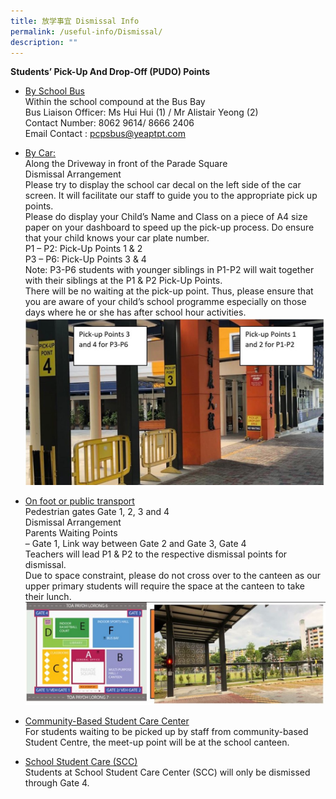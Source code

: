 ```yaml
---
title: 放学事宜 Dismissal Info
permalink: /useful-info/Dismissal/
description: ""
---
```

<b>Students’ Pick-Up And Drop-Off (PUDO) Points</b>

* <u>By School Bus</u><br>
Within the school compound at the Bus Bay<br>
Bus Liaison Officer: Ms Hui Hui (1) / Mr Alistair Yeong (2)<br>
Contact Number: 8062 9614/ 8666 2406<br>
Email Contact : pcpsbus@yeaptpt.com


* <u>By Car:</u><br>
Along the Driveway in front of the Parade Square<br>
Dismissal Arrangement<br>
Please try to display the school car decal on the left side of the car screen. It will facilitate our staff to guide you to the appropriate pick up points.<br>
Please do display your Child’s Name and Class on a piece of A4 size paper on your dashboard to speed up the pick-up process. Do ensure that your child knows your car plate number.<br>
P1 – P2: Pick-Up Points 1 & 2<br>
P3 – P6: Pick-Up Points 3 & 4<br>
Note: P3-P6 students with younger siblings in P1-P2 will wait together with their siblings at the P1 & P2 Pick-Up Points.<br>
There will be no waiting at the pick-up point. Thus, please ensure that you are aware of your child’s school programme especially on those days where he or she has after school hour activities.<br>
![Car](/images/Useful%20Info/Car1.jpg)

* <u>On foot or public transport</u><br>
Pedestrian gates Gate 1, 2, 3 and 4<br>
Dismissal Arrangement<br>
Parents Waiting Points<br>
– Gate 1, Link way between Gate 2 and Gate 3, Gate 4<br>
Teachers will lead P1 & P2 to the respective dismissal points for dismissal.<br>
Due to space constraint, please do not cross over to the canteen as our upper primary students will require the space at the canteen to take their lunch.<br>
![Foot](/images/Useful%20Info/Foot1.jpg)

* <u>Community-Based Student Care Center</u><br>
For students waiting to be picked up by staff from community-based Student Centre, the meet-up point will be at the school canteen.

* <u>School Student Care (SCC)</u><br>
Students at School Student Care Center (SCC) will only be dismissed through Gate 4.